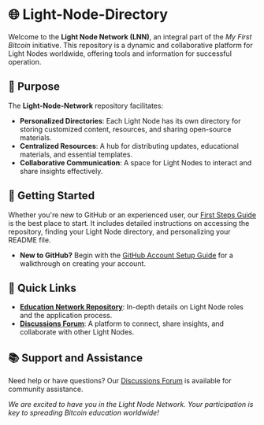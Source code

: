 # 🌐 Light-Node-Directory

Welcome to the **Light Node Network (LNN)**, an integral part of the *My First Bitcoin* initiative. This repository is a dynamic and collaborative platform for Light Nodes worldwide, offering tools and information for successful operation.

## 🎯 Purpose

The **Light-Node-Network** repository facilitates:
- **Personalized Directories**: Each Light Node has its own directory for storing customized content, resources, and sharing open-source materials.
- **Centralized Resources**: A hub for distributing updates, educational materials, and essential templates.
- **Collaborative Communication**: A space for Light Nodes to interact and share insights effectively.

## 🚀 Getting Started

Whether you're new to GitHub or an experienced user, our [First Steps Guide](https://github.com/MyFirstBitcoin/Light-Node-Directory/blob/main/LLN_FIRST_STEPS.md) is the best place to start. It includes detailed instructions on accessing the repository, finding your Light Node directory, and personalizing your README file.

- **New to GitHub?** Begin with the [GitHub Account Setup Guide](https://github.com/MyFirstBitcoin/Light-Node-Directory/blob/main/GITHUB_ACCOUNT_SETUP.md) for a walkthrough on creating your account.

## 🔗 Quick Links

- **[Education Network Repository](https://github.com/MyFirstBitcoin/Education-Network)**: In-depth details on Light Node roles and the application process.
- **[Discussions Forum](https://github.com/orgs/MyFirstBitcoin/discussions)**: A platform to connect, share insights, and collaborate with other Light Nodes.

## 📚 Support and Assistance

Need help or have questions? Our [Discussions Forum](https://github.com/orgs/MyFirstBitcoin/discussions) is available for community assistance.

*We are excited to have you in the Light Node Network. Your participation is key to spreading Bitcoin education worldwide!*
